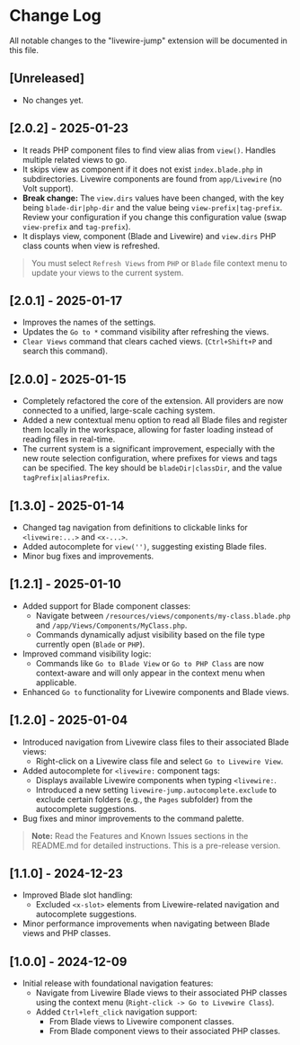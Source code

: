 # Change Log

All notable changes to the "livewire-jump" extension will be documented in this file.

## [Unreleased]

- No changes yet.

## [2.0.2] - 2025-01-23

- It reads PHP component files to find view alias from `view()`. Handles multiple related views to go.
- It skips view as component if it does not exist `index.blade.php` in subdirectories. Livewire components are found from `app/Livewire` (no Volt support).
- **Break change:** The `view.dirs` values have been changed, with the key being `blade-dir|php-dir` and the value being `view-prefix|tag-prefix`. Review your configuration if you change this configuration value (swap `view-prefix` and `tag-prefix`).
- It displays view, component (Blade and Livewire) and `view.dirs` PHP class counts when view is refreshed.

> You must select `Refresh Views` from `PHP` or `Blade` file context menu to update your views to the current system.

## [2.0.1] - 2025-01-17

- Improves the names of the settings.
- Updates the `Go to *` command visibility after refreshing the views.
- `Clear Views` command that clears cached views. (`Ctrl+Shift+P` and search this command).

## [2.0.0] - 2025-01-15

- Completely refactored the core of the extension. All providers are now connected to a unified, large-scale caching system.
- Added a new contextual menu option to read all Blade files and register them locally in the workspace, allowing for faster loading instead of reading files in real-time.
- The current system is a significant improvement, especially with the new route selection configuration, where prefixes for views and tags can be specified. The key should be `bladeDir|classDir`, and the value `tagPrefix|aliasPrefix`.


## [1.3.0] - 2025-01-14

- Changed tag navigation from definitions to clickable links for `<livewire:...>` and `<x-...>`.  
- Added autocomplete for `view('')`, suggesting existing Blade files.  
- Minor bug fixes and improvements.

## [1.2.1] - 2025-01-10

- Added support for Blade component classes:
  - Navigate between `/resources/views/components/my-class.blade.php` and `/app/Views/Components/MyClass.php`.
  - Commands dynamically adjust visibility based on the file type currently open (`Blade` or `PHP`).
- Improved command visibility logic:
  - Commands like `Go to Blade View` or `Go to PHP Class` are now context-aware and will only appear in the context menu when applicable.
- Enhanced `Go to` functionality for Livewire components and Blade views.

## [1.2.0] - 2025-01-04

- Introduced navigation from Livewire class files to their associated Blade views:
  - Right-click on a Livewire class file and select `Go to Livewire View`.
- Added autocomplete for `<livewire:` component tags:
  - Displays available Livewire components when typing `<livewire:`.
  - Introduced a new setting `livewire-jump.autocomplete.exclude` to exclude certain folders (e.g., the `Pages` subfolder) from the autocomplete suggestions.
- Bug fixes and minor improvements to the command palette.

> **Note:** Read the Features and Known Issues sections in the README.md for detailed instructions. This is a pre-release version.

## [1.1.0] - 2024-12-23

- Improved Blade slot handling:
  - Excluded `<x-slot>` elements from Livewire-related navigation and autocomplete suggestions.
- Minor performance improvements when navigating between Blade views and PHP classes.

## [1.0.0] - 2024-12-09

- Initial release with foundational navigation features:
  - Navigate from Livewire Blade views to their associated PHP classes using the context menu (`Right-click -> Go to Livewire Class`).
  - Added `Ctrl+left_click` navigation support:
    - From Blade views to Livewire component classes.
    - From Blade component views to their associated PHP classes.
